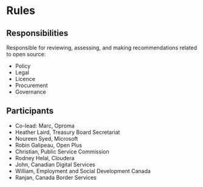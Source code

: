 # Rules

## Responsibilities

Responsible for reviewing, assessing, and making recommendations related to open source:

* Policy
* Legal
* Licence
* Procurement
* Governance

## Participants

* Co-lead: Marc, Oproma
* Heather Laird, Treasury Board Secretariat
* Noureen Syed, Microsoft
* Robin Galipeau, Open Plus
* Christian, Public Service Commission
* Rodney Helal, Cloudera
* John, Canadian Digital Services 
* William, Employment and Social Development Canada
* Ranjan, Canada Border Services
